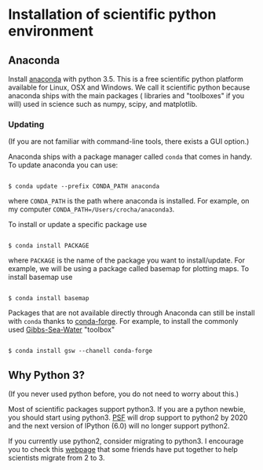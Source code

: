 # Installation of scientific python environment

## Anaconda
Install [anaconda](https://www.continuum.io/downloads) with python 3.5.
This is a free scientific python platform available for Linux, OSX and Windows.
We call it scientific python because anaconda ships with the main packages (
libraries and "toolboxes" if you will) used in science such as numpy, scipy,
and matplotlib.

### Updating 
(If you are not familiar with command-line tools, there exists a GUI option.)

Anaconda ships with a package manager called `conda` that comes in handy. To update
anaconda you can use:

<code>
$ conda update --prefix CONDA_PATH anaconda
</code>

where `CONDA_PATH` is the path where anaconda is installed. For example, on my computer
`CONDA_PATH=/Users/crocha/anaconda3`.

To install or update a specific package use

<code>
$ conda install PACKAGE
</code>

where `PACKAGE` is the name of the package you want to install/update.
For example, we will be using a package called basemap for plotting maps.
To install basemap use

<code>
$ conda install basemap
</code>

Packages that are not available directly through Anaconda can still be install
with `conda` thanks to [conda-forge](https://conda-forge.github.io/). For example, 
to install the commonly used [Gibbs-Sea-Water](http://www.teos-10.org/software.htm#1) "toolbox"

<code>
$ conda install gsw --chanell conda-forge
</code>

## Why Python 3?
(If you never used python before, you do not need to worry about this.)

Most of scientific packages support python3. If you are a python newbie,
you should start using python3. [PSF](https://www.python.org/psf/) will drop support to python2 by 2020
and the next version of IPython (6.0) will no longer support python2.

If you currently use python2, consider migrating to python3. I encourage you
to check this [webpage](http://python-3-for-scientists.readthedocs.io/en/latest/) that some friends have put together to help scientists
migrate from 2 to 3.

